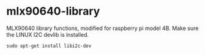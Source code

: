 # mlx90640-library
MLX90640 library functions, modified for raspberry pi model 4B.
Make sure the LINUX I2C devlib is installed.
```
sudo apt-get install libi2c-dev
```
